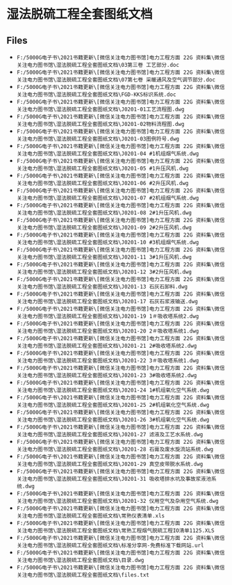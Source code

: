 # 湿法脱硫工程全套图纸文档

## Files

- `F:/5000G电子书\2021书籍更新\[微信关注电力图书馆]电力工程方面 22G 资料集\微信关注电力图书馆\湿法脱硫工程全套图纸文档\03第三卷 工艺部分.doc`
- `F:/5000G电子书\2021书籍更新\[微信关注电力图书馆]电力工程方面 22G 资料集\微信关注电力图书馆\湿法脱硫工程全套图纸文档\07第七卷 采暖通风及空气调节部分.doc`
- `F:/5000G电子书\2021书籍更新\[微信关注电力图书馆]电力工程方面 22G 资料集\微信关注电力图书馆\湿法脱硫工程全套图纸文档\FGD-KKS标识系统.doc`
- `F:/5000G电子书\2021书籍更新\[微信关注电力图书馆]电力工程方面 22G 资料集\微信关注电力图书馆\湿法脱硫工程全套图纸文档\J0201-01工艺流程图.dwg`
- `F:/5000G电子书\2021书籍更新\[微信关注电力图书馆]电力工程方面 22G 资料集\微信关注电力图书馆\湿法脱硫工程全套图纸文档\J0201-02物料流程图.dwg`
- `F:/5000G电子书\2021书籍更新\[微信关注电力图书馆]电力工程方面 22G 资料集\微信关注电力图书馆\湿法脱硫工程全套图纸文档\J0201-03图例符号.dwg`
- `F:/5000G电子书\2021书籍更新\[微信关注电力图书馆]电力工程方面 22G 资料集\微信关注电力图书馆\湿法脱硫工程全套图纸文档\J0201-04 #1机组烟气系统.dwg`
- `F:/5000G电子书\2021书籍更新\[微信关注电力图书馆]电力工程方面 22G 资料集\微信关注电力图书馆\湿法脱硫工程全套图纸文档\J0201-05 #1升压风机.dwg`
- `F:/5000G电子书\2021书籍更新\[微信关注电力图书馆]电力工程方面 22G 资料集\微信关注电力图书馆\湿法脱硫工程全套图纸文档\J0201-06 #2升压风机.dwg`
- `F:/5000G电子书\2021书籍更新\[微信关注电力图书馆]电力工程方面 22G 资料集\微信关注电力图书馆\湿法脱硫工程全套图纸文档\J0201-07 #2机组烟气系统.dwg`
- `F:/5000G电子书\2021书籍更新\[微信关注电力图书馆]电力工程方面 22G 资料集\微信关注电力图书馆\湿法脱硫工程全套图纸文档\J0201-08 2#1升压风机.dwg`
- `F:/5000G电子书\2021书籍更新\[微信关注电力图书馆]电力工程方面 22G 资料集\微信关注电力图书馆\湿法脱硫工程全套图纸文档\J0201-09 2#2升压风机.dwg`
- `F:/5000G电子书\2021书籍更新\[微信关注电力图书馆]电力工程方面 22G 资料集\微信关注电力图书馆\湿法脱硫工程全套图纸文档\J0201-10 #3机组烟气系统.dwg`
- `F:/5000G电子书\2021书籍更新\[微信关注电力图书馆]电力工程方面 22G 资料集\微信关注电力图书馆\湿法脱硫工程全套图纸文档\J0201-11 3#1升压风机.dwg`
- `F:/5000G电子书\2021书籍更新\[微信关注电力图书馆]电力工程方面 22G 资料集\微信关注电力图书馆\湿法脱硫工程全套图纸文档\J0201-12 3#2升压风机.dwg`
- `F:/5000G电子书\2021书籍更新\[微信关注电力图书馆]电力工程方面 22G 资料集\微信关注电力图书馆\湿法脱硫工程全套图纸文档\J0201-13 石灰石卸料.dwg`
- `F:/5000G电子书\2021书籍更新\[微信关注电力图书馆]电力工程方面 22G 资料集\微信关注电力图书馆\湿法脱硫工程全套图纸文档\J0201-17 石灰石浆液输送.dwg`
- `F:/5000G电子书\2021书籍更新\[微信关注电力图书馆]电力工程方面 22G 资料集\微信关注电力图书馆\湿法脱硫工程全套图纸文档\J0201-19 1＃吸收塔系统2.dwg`
- `F:/5000G电子书\2021书籍更新\[微信关注电力图书馆]电力工程方面 22G 资料集\微信关注电力图书馆\湿法脱硫工程全套图纸文档\J0201-20 2＃吸收塔系统1.dwg`
- `F:/5000G电子书\2021书籍更新\[微信关注电力图书馆]电力工程方面 22G 资料集\微信关注电力图书馆\湿法脱硫工程全套图纸文档\J0201-21 2#吸收塔系统2.dwg`
- `F:/5000G电子书\2021书籍更新\[微信关注电力图书馆]电力工程方面 22G 资料集\微信关注电力图书馆\湿法脱硫工程全套图纸文档\J0201-22 3＃吸收塔系统1.dwg`
- `F:/5000G电子书\2021书籍更新\[微信关注电力图书馆]电力工程方面 22G 资料集\微信关注电力图书馆\湿法脱硫工程全套图纸文档\J0201-23 3#吸收塔系统2.dwg`
- `F:/5000G电子书\2021书籍更新\[微信关注电力图书馆]电力工程方面 22G 资料集\微信关注电力图书馆\湿法脱硫工程全套图纸文档\J0201-24 1#机组氧化空气系统.dwg`
- `F:/5000G电子书\2021书籍更新\[微信关注电力图书馆]电力工程方面 22G 资料集\微信关注电力图书馆\湿法脱硫工程全套图纸文档\J0201-25 2#机组氧化空气系统.dwg`
- `F:/5000G电子书\2021书籍更新\[微信关注电力图书馆]电力工程方面 22G 资料集\微信关注电力图书馆\湿法脱硫工程全套图纸文档\J0201-26 3#机组氧化空气系统.dwg`
- `F:/5000G电子书\2021书籍更新\[微信关注电力图书馆]电力工程方面 22G 资料集\微信关注电力图书馆\湿法脱硫工程全套图纸文档\J0201-27 滤液及工艺水系统.dwg`
- `F:/5000G电子书\2021书籍更新\[微信关注电力图书馆]电力工程方面 22G 资料集\微信关注电力图书馆\湿法脱硫工程全套图纸文档\J0201-28 石膏及废水旋流站系统.dwg`
- `F:/5000G电子书\2021书籍更新\[微信关注电力图书馆]电力工程方面 22G 资料集\微信关注电力图书馆\湿法脱硫工程全套图纸文档\J0201-29 真空皮带脱水系统.dwg`
- `F:/5000G电子书\2021书籍更新\[微信关注电力图书馆]电力工程方面 22G 资料集\微信关注电力图书馆\湿法脱硫工程全套图纸文档\J0201-31 吸收塔排水坑及事故浆液池系统.dwg`
- `F:/5000G电子书\2021书籍更新\[微信关注电力图书馆]电力工程方面 22G 资料集\微信关注电力图书馆\湿法脱硫工程全套图纸文档\J0201-32 仪用空气及杂用空气系统.dwg`
- `F:/5000G电子书\2021书籍更新\[微信关注电力图书馆]电力工程方面 22G 资料集\微信关注电力图书馆\湿法脱硫工程全套图纸文档\常熟仪表清单.xls`
- `F:/5000G电子书\2021书籍更新\[微信关注电力图书馆]电力工程方面 22G 资料集\微信关注电力图书馆\湿法脱硫工程全套图纸文档\常熟工程烟气脱硫工程IO清单1125.XLS`
- `F:/5000G电子书\2021书籍更新\[微信关注电力图书馆]电力工程方面 22G 资料集\微信关注电力图书馆\湿法脱硫工程全套图纸文档\标准分享网-免费标准下载网站.url`
- `F:/5000G电子书\2021书籍更新\[微信关注电力图书馆]电力工程方面 22G 资料集\微信关注电力图书馆\湿法脱硫工程全套图纸文档\目录.dwg`
- `F:/5000G电子书\2021书籍更新\[微信关注电力图书馆]电力工程方面 22G 资料集\微信关注电力图书馆\湿法脱硫工程全套图纸文档\files.txt`
